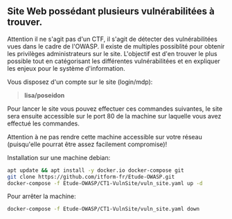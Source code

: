 ## Site Web possédant plusieurs vulnérabilitées à trouver.
Attention il ne s'agit pas d'un CTF, il s'agit de détecter des vulnérabilitées vues dans le cadre de l'OWASP. Il existe de multiples possiblité pour obtenir les privilèges administrateurs sur le site. L'objectif est d'en trouver le plus possible tout en catégorisant les différentes vulnérabilitées et en expliquer les enjeux pour le système d'information.

Vous disposez d'un compte sur le site (login/mdp):  
>**lisa/poseidon**


Pour lancer le site vous pouvez effectuer ces commandes suivantes, le site sera ensuite accessible sur le port 80 de la machine sur laquelle vous avez effectué les commandes.

Attention à ne pas rendre cette machine accessible sur votre réseau (puisqu'elle pourrat être assez facilement compromise)!

Installation sur une machine debian:  
```bash
apt update && apt install -y docker.io docker-compose git
git clone https://github.com/itform-fr/Etude-OWASP.git
docker-compose -f Etude-OWASP/CT1-VulnSite/vuln_site.yaml up -d
```

Pour arrêter la machine:
```bash
docker-compose -f Etude-OWASP/CT1-VulnSite/vuln_site.yaml down
```

